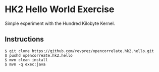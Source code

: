 # HK2 Hello World Exercise

Simple experiment with the Hundred Kilobyte Kernel.

## Instructions

```
$ git clone https://github.com/revprez/opencorrelate.hk2.hello.git 
$ pushd opencorreate.hk2.hello
$ mvn clean install
$ mvn -q exec:java
```
